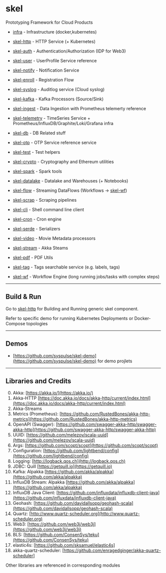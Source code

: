# skel

Prototyping Framework for Cloud Products

- [infra](infra) - Infrastructure (docker,kubernetes)
- [skel-http](skel-http) - HTTP Service (+ Kubernetes)

- [skel-auth](skel-auth) - Authentication/Authorization (IDP for Web3)
- [skel-user](skel-user) - UserProfile Service reference
- [skel-notify](skel-notify) - Notification Service
- [skel-enroll](skel-enroll) - Registration Flow
- [skel-syslog](skel-syslog) - Auditlog service (Cloud syslog)

- [skel-kafka](skel-kafka) - Kafka Processors (Source/Sink)
- [skel-ingest](skel-ingest) - Data Ingestion with Prometheus telemerty reference
- [skel-telemetry](skel-telemetry) - TimeSeries Service + Prometheus/InfluxDB/Graphite/Loki/Grafana infra
- [skel-db](skel-db) - DB Related stuff
- [skel-otp](skel-otp) - OTP Service reference service 
- [skel-test](skel-test) - Test helpers
- [skel-crypto](skel-crypto) - Cryptography and Ethereum utilities
- [skel-spark](skel-spark) - Spark tools
- [skel-datalake](skel-datalake) - Datalake and Warehouses (+ Notebooks)
- [skel-flow](skel-flow) - Streaming DataFlows (Workflows -> [skel-wf](skel-wf))
- [skel-scrap](skel-scrap) - Scraping pipelines
- [skel-cli](skel-cli) - Shell command line client
- [skel-cron](skel-cron) - Cron engine
- [skel-serde](skel-serde) - Serializers
- [skel-video](skel-video) - Movie Metadata processors
- [skel-stream](skel-stream) - Akka Steams 
- [skel-pdf](skel-pdf) - PDF Utils
- [skel-tag](skel-tag) - Tags searchable service (e.g. labels, tags)
- [skel-wf](skel-wf) - Workflow Engine (long running jobs/tasks with complex steps)

----
## Build & Run

Go to [skel-http](skel-http) for Building and Running generic skel component.

Refer to specific demo for running Kubernetes Deployments or Docker-Compose topologies

----

## Demos

- [https://github.com/syspulse/skel-demo](https://github.com/syspulse/skel-demo) for demo projlets

----
## Libraries and Credits

0. Akka: [https://akka.io/](https://akka.io/)
1. Akka-HTTP [https://doc.akka.io/docs/akka-http/current/index.html](https://doc.akka.io/docs/akka-http/current/index.html)
2. Akka-Streams
3. Metrics (Prometheus): [https://github.com/RustedBones/akka-http-metrics](https://github.com/RustedBones/akka-http-metrics)
4. OpenAPI (Swagger): [https://github.com/swagger-akka-http/swagger-akka-http](https://github.com/swagger-akka-http/swagger-akka-http)
5. UUID: [https://github.com/melezov/scala-uuid](https://github.com/melezov/scala-uuid)
6. Args: [https://github.com/scopt/scopt](https://github.com/scopt/scopt)
7. Configuration: [https://github.com/lightbend/config](https://github.com/lightbend/config)
8. Logging: [http://logback.qos.ch](http://logback.qos.ch)
9. JDBC: Quill [https://getquill.io](https://getquill.io)
10. Kafka: Alpakka [https://github.com/akka/alpakka](https://github.com/akka/alpakka)
11. InfluxDB Stream: Alpakka [https://github.com/akka/alpakka](https://github.com/akka/alpakka)
12. InfluxDB Java Client: [https://github.com/influxdata/influxdb-client-java](https://github.com/influxdata/influxdb-client-java)
13. Geohash: [https://github.com/davidallsopp/geohash-scala](https://github.com/davidallsopp/geohash-scala)
14. Quartz: [http://www.quartz-scheduler.org](http://www.quartz-scheduler.org)
15. Web3: [https://github.com/web3j/web3j](https://github.com/web3j/web3j)
16. BLS: [https://github.com/ConsenSys/teku](https://github.com/ConsenSys/teku)
17. elastic4s: [https://github.com/sksamuel/elastic4s]
18. akka-quartz-scheduler: [https://github.com/enragedginger/akka-quartz-scheduler]

Other libraries are referenced in corresponding modules
